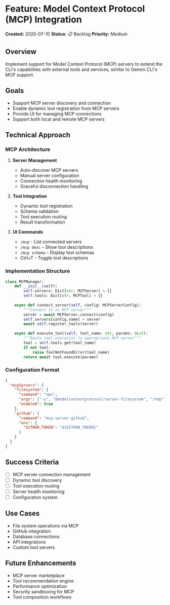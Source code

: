 # Feature: Model Context Protocol (MCP) Integration

**Created:** 2025-07-10
**Status:** 📋 Backlog
**Priority:** Medium

## Overview

Implement support for Model Context Protocol (MCP) servers to extend the CLI's capabilities with external tools and services, similar to Gemini CLI's MCP support.

## Goals

- Support MCP server discovery and connection
- Enable dynamic tool registration from MCP servers
- Provide UI for managing MCP connections
- Support both local and remote MCP servers

## Technical Approach

### MCP Architecture

1. **Server Management**
   - Auto-discover MCP servers
   - Manual server configuration
   - Connection health monitoring
   - Graceful disconnection handling

2. **Tool Integration**
   - Dynamic tool registration
   - Schema validation
   - Tool execution routing
   - Result transformation

3. **UI Commands**
   - `/mcp` - List connected servers
   - `/mcp desc` - Show tool descriptions
   - `/mcp schema` - Display tool schemas
   - Ctrl+T - Toggle tool descriptions

### Implementation Structure

```python
class MCPManager:
    def __init__(self):
        self.servers: Dict[str, MCPServer] = {}
        self.tools: Dict[str, MCPTool] = {}
    
    async def connect_server(self, config: MCPServerConfig):
        """Connect to an MCP server"""
        server = await MCPServer.connect(config)
        self.servers[config.name] = server
        await self.register_tools(server)
    
    async def execute_tool(self, tool_name: str, params: dict):
        """Route tool execution to appropriate MCP server"""
        tool = self.tools.get(tool_name)
        if not tool:
            raise ToolNotFoundError(tool_name)
        return await tool.execute(params)
```

### Configuration Format

```json
{
  "mcpServers": {
    "filesystem": {
      "command": "npx",
      "args": ["-y", "@modelcontextprotocol/server-filesystem", "/tmp"],
      "enabled": true
    },
    "github": {
      "command": "mcp-server-github",
      "env": {
        "GITHUB_TOKEN": "${GITHUB_TOKEN}"
      }
    }
  }
}
```

## Success Criteria

- [ ] MCP server connection management
- [ ] Dynamic tool discovery
- [ ] Tool execution routing
- [ ] Server health monitoring
- [ ] Configuration system

## Use Cases

- File system operations via MCP
- GitHub integration
- Database connections
- API integrations
- Custom tool servers

## Future Enhancements

- MCP server marketplace
- Tool recommendation engine
- Performance optimization
- Security sandboxing for MCP
- Tool composition workflows